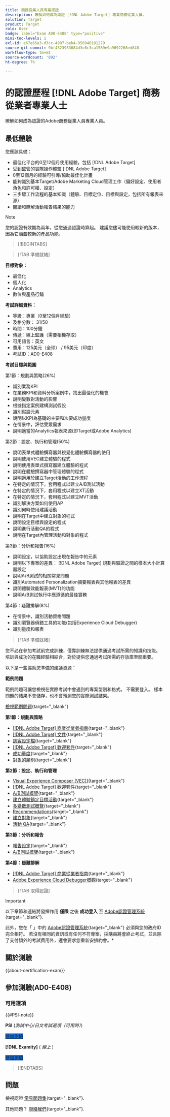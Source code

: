 ```yaml
---
title: 商務從業人員專業認證
description: 瞭解如何成為認證 [!DNL Adobe Target] 專業商務從業人員。
solution: Target
product: Target
role: User
badge: label="Exam AD0-E408" type="positive"
mini-toc-levels: 1
exl-id: e67e66a3-d3cc-4907-beb4-956940181279
source-git-commit: 9bf4323983684d3c0c3ca1589e9a9692268ed840
workflow-type: tm+mt
source-wordcount: '892'
ht-degree: 7%

---
```


# 的認證歷程 [!DNL Adobe Target] 商務從業者專業人士

瞭解如何成為認證的Adobe商務從業人員專業人員。

## 最低體驗

您應該具備：

* 最佳化平台的0至12個月使用經驗，包括 [!DNL Adobe Target]
* 受到監管的實際操作體驗 [!DNL Adobe Target]
* 0至12個月的經驗可引導/協助最佳化計畫
* 能夠識別基本Target/Adobe Marketing Cloud管理工作（偏好設定、使用者角色和許可權、設定）
* 三步驟工作流程的基本知識（體驗、目標定位、目標與設定，包括所有報表來源）
* 閱讀和瞭解活動報告結果的能力

>[!NOTE]
>
>您的認證有效期為兩年，從您通過認證時算起。 建議您儘可能使用較新的版本，因為它涵蓋較新的產品功能。

>[!BEGINTABS]

>[!TAB 準備就緒]

**目標對象：**

* 最佳化
* 個人化
* Analytics
* 數位與產品行銷

**考試詳細資料：**

* 等級：專業（0至12個月經驗）
* 及格分數： 31/50
* 時間：100分鐘
* 傳遞：線上監護（需要相機存取）
* 可用語言：英文
* 費用：125美元（全球） / 95美元（印度）
* 考試ID：AD0-E408

**考試目標與範圍**

第1節：規劃與策略(26%)

* 識別業務KPI
* 在業務KPI和資料分析案例中，找出最佳化的機會
* 說明變數對活動的影響
* 根據指定案例建構測試假設
* 識別假設元素
* 說明以KPI為基礎的主要和次要成功量度
* 在情景中，評估受眾需求
* 說明適當的Analytics報表來源(即Target或Adobe Analytics)

第2節：設定、執行和管理(50%)

* 說明表單式體驗撰寫器與視覺化體驗撰寫器的使用
* 說明使用VEC建立體驗的程式
* 說明使用表單式撰寫器建立體驗的程式
* 說明在體驗撰寫器中管理體驗的程式
* 說明適用於建立Target活動的工作流程
* 在特定的情況下，套用程式以建立A/B測試活動
* 在特定的情況下，套用程式以建立XT活動
* 在特定的情況下，套用程式以建立MVT活動
* 識別解決方案如何使用AP
* 識別何時使用建議活動
* 說明在Target中建立對象的程式
* 說明設定目標與設定的程式
* 說明進行活動QA的程式
* 說明在Target內管理活動和對象的程式

第3節：分析和報告(16%)

* 說明設定，以協助設定出現在報告中的元素
* 說明以下專案的差異： [!DNL Adobe Target] 規劃與驗證之間的樣本大小計算器設定
* 說明A/B測試的相關常見問題
* 識別Automated Personalization摘要報表與其他報表的差異
* 說明體驗效能報表(MVT)的功能
* 說明A/B測試執行中應遵循的最佳實務

第4節：疑難排解(8%)

* 在情景中，識別活動資格問題
* 識別瀏覽器偵錯工具的功能(包括Experience Cloud Debugger)
* 識別量度和報表

>[!TAB 準備就緒]

您不必在參加考試前完成訓練，僅靠訓練無法提供通過考試所需的知識和技能。 培訓與成功的在職經驗相結合，對於提供您通過考試所需的存放庫至關重要。

以下是一些協助您準備的建議資源：

**範例問題**

範例問題可讓您檢視在實際考試中會遇到的專案型別和格式。 不需要登入。 樣本問題的結果不會儲存，也不會預測您的實際測試結果。

[檢視範例問題](https://scorpion.caveon.com/launchpad/ad0-e408-adobe-target-business-practitioner-professional-copy-5axknr){target="_blank"}

**第1節：規劃與策略**

* [[!DNL Adobe Target] 商業從業者指南](https://experienceleague.adobe.com/docs/target/using/target-home.html){target="_blank"}
* [[!DNL Adobe Target] 文件](https://experienceleague.adobe.com/docs/target.html){target="_blank"}
* [訪客設定檔](https://experienceleague.adobe.com/docs/target/using/audiences/visitor-profiles/visitor-profile.html){target="_blank"}
* [[!DNL Adobe Target] 歡迎套件](https://experienceleague.adobe.com/docs/target/using/introduction/welcome/target-welcome-kit.html){target="_blank"}
* [成功量度](https://experienceleague.adobe.com/docs/target/using/activities/success-metrics/success-metrics.html){target="_blank"}
* [對象的類別](https://experienceleague.adobe.com/docs/target/using/audiences/create-audiences/categories-audiences/target-rules.html){target="_blank"}

**第2節：設定、執行和管理**

* [Visual Experience Composer (VEC))](https://experienceleague.adobe.com/docs/target/using/experiences/vec/visual-experience-composer.html){target="_blank"}
* [[!DNL Adobe Target] 歡迎套件](https://experienceleague.adobe.com/docs/target/using/introduction/welcome/target-welcome-kit.html){target="_blank"}
* [A/B測試概覽](https://experienceleague.adobe.com/docs/target/using/activities/abtest/test-ab.html){target="_blank"}
* [建立體驗鎖定目標活動](https://experienceleague.adobe.com/docs/target/using/activities/experience-targeting/create-targeting/xt-create.html){target="_blank"}
* [多變數測試概覽](https://experienceleague.adobe.com/docs/target/using/activities/multivariate-test/multivariate-testing.html){target="_blank"}
* [Recommendations](https://experienceleague.adobe.com/docs/target/using/recommendations/recommendations.html){target="_blank"}
* [建立對象](https://experienceleague.adobe.com/docs/target/using/audiences/create-audiences/audiences.html??lang=zh-Hant){target="_blank"}
* [活動 QA](https://experienceleague.adobe.com/docs/target/using/activities/activity-qa/activity-qa.html){target="_blank"}

**第3節：分析和報告**

* [報吿設定](https://experienceleague.adobe.com/docs/target/using/reports/settings/report-settings.html){target="_blank"}
* [A/B測試概覽](https://experienceleague.adobe.com/docs/target/using/activities/abtest/test-ab.html){target="_blank"}

**第4節：疑難排解**

* [[!DNL Adobe Target] 商業從業者指南](https://experienceleague.adobe.com/docs/target/using/target-home.html){target="_blank"}
* [Adobe Experience Cloud Debugger概觀](https://experienceleague.adobe.com/docs/debugger/using/experience-cloud-debugger.html){target="_blank"}

>[!TAB 取得認證]

>[!IMPORTANT]
>
>以下章節和連結將發揮作用 **僅限**  之後 **成功登入** 至 [Adobe認證管理系統](https://www.certmetrics.com/adobe){target="_blank"}.
>
>此外，您在「 」中的 [Adobe認證管理系統](https://www.certmetrics.com/adobe){target="_blank"} 必須與您的政府ID完全相符。 若沒有相同的資訊或有任何不符專案，採購員將會終止考試，並且除了支付額外的考試費用外，還會要求您重新安排約會。*


## 關於測驗

{{about-certification-exam}}

## 參加測驗(AD0-E408)

### 可用選項

{{#PSI-note}}

**PSI** (*測試中心/日文考試選項（可用時）*)

<a href="https://www.certmetrics.com/adobe/candidate/psi_sso_adobe.aspx?redir=yes&amp;ec=AD0-E408" target="_blank" class="spectrum-Button spectrum-Button--fill spectrum-Button--accent spectrum-Button--sizeM is-margin-bottom-big-big at-element-click-tracking" style="background-color:#1473E6">

<span class="spectrum-Button-label has-no-wrap">
   參加測驗
</span>
</a>

**[!DNL Examity]** ( *線上* )

<a href="https://www.certmetrics.com/adobe/candidate/examity_sso.aspx?eid=AD0-E408" target="_blank" class="spectrum-Button spectrum-Button--fill spectrum-Button--accent spectrum-Button--sizeM is-margin-bottom-big-big at-element-click-tracking" style="background-color:#1473E6">

<span class="spectrum-Button-label has-no-wrap">
   參加測驗
</span>
</a>

>[!ENDTABS]

## 問題

檢視認證 [常見問題集](https://experienceleague.adobe.com/docs/certification/certification/faq.html){target="_blank"}.

其他問題？ [聯絡我們](mailto:certif@adobe.com){target="_blank"}.
